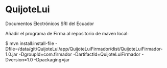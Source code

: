 # QuijoteLui
Documentos Electrónicos SRI del Ecuador


Añadir el programa de Firma al repositorio de maven local:

$ mvn install:install-file -Dfile=/data/git/QuijoteLui/app/QuijoteLuiFirmador/dist/QuijoteLuiFirmador-1.0.jar -DgroupId=com.firmador -DartifactId=QuijoteLuiFirmador -Dversion=1.0 -Dpackaging=jar
